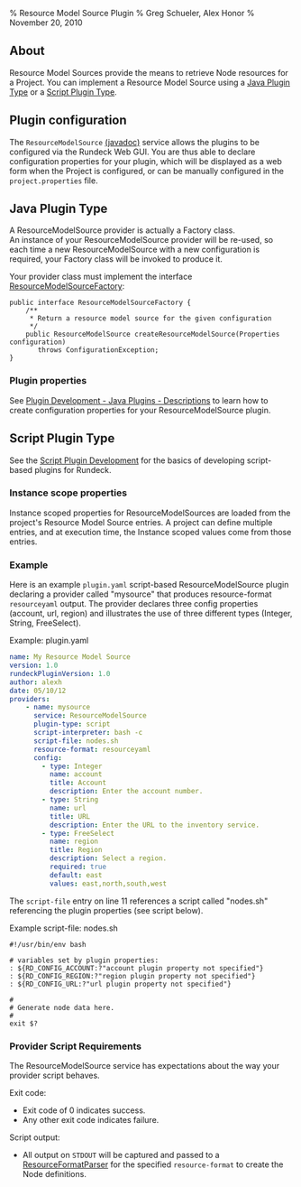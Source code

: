 % Resource Model Source Plugin
% Greg Schueler, Alex Honor
% November 20, 2010

## About 

Resource Model Sources provide the means to retrieve Node resources for a Project.
You can implement a Resource Model Source using a [Java Plugin Type](#java-plugin-type)
or a [Script Plugin Type](#script-plugin-type).

## Plugin configuration

The `ResourceModelSource`
[(javadoc)](../javadoc/com/dtolabs/rundeck/core/resources/ResourceModelSource.html) service allows the plugins to be configured via the Rundeck Web GUI. You are thus able to declare configuration properties for
your plugin, which will be displayed as a web form when the Project is configured, or can be manually configured in the `project.properties` file.


## Java Plugin Type

A ResourceModelSource provider is actually a Factory class.  
An instance of your ResourceModelSource provider will be
re-used, so each time a new ResourceModelSource with a new configuration is required, 
your Factory class will be invoked to produce it.

Your provider class must implement the interface
[ResourceModelSourceFactory](../javadoc/com/dtolabs/rundeck/core/resources/ResourceModelSourceFactory.html):

~~~~~~{.java}
public interface ResourceModelSourceFactory {
    /**
     * Return a resource model source for the given configuration
     */
    public ResourceModelSource createResourceModelSource(Properties configuration) 
       throws ConfigurationException;
}
~~~~~~~~~


### Plugin properties 

See [Plugin Development - Java Plugins - Descriptions](plugin-development.html#plugin-descriptions)
to learn how to create configuration properties for your ResourceModelSource plugin.

## Script Plugin Type

See the [Script Plugin Development](plugin-development.html#script-plugin-development) 
for the basics of developing script-based plugins for Rundeck.

### Instance scope properties

Instance scoped properties for ResourceModelSources are loaded from the project's Resource Model Source entries.  A project can define multiple entries, and at execution time, the Instance scoped values come from those entries.  

### Example

Here is an example `plugin.yaml` script-based ResourceModelSource plugin 
declaring a provider called "mysource" that produces resource-format `resourceyaml` output.
The provider declares three config properties (account, url, region)
and illustrates the use
of three different types (Integer, String, FreeSelect).

Example: plugin.yaml

~~~~~~ {.yaml .numberLines}
name: My Resource Model Source
version: 1.0
rundeckPluginVersion: 1.0
author: alexh
date: 05/10/12
providers:
    - name: mysource
      service: ResourceModelSource
      plugin-type: script
      script-interpreter: bash -c
      script-file: nodes.sh
      resource-format: resourceyaml
      config:
        - type: Integer
          name: account
          title: Account
          description: Enter the account number.
        - type: String
          name: url
          title: URL
          description: Enter the URL to the inventory service.
        - type: FreeSelect
          name: region
          title: Region
          description: Select a region.
          required: true
          default: east
          values: east,north,south,west
~~~~~~~~~~

The `script-file` entry on line 11 references a script called "nodes.sh" referencing
the plugin properties (see script below).

Example script-file: nodes.sh

~~~~~~~ {.bash}
#!/usr/bin/env bash

# variables set by plugin properties:
: ${RD_CONFIG_ACCOUNT:?"account plugin property not specified"}
: ${RD_CONFIG_REGION:?"region plugin property not specified"}
: ${RD_CONFIG_URL:?"url plugin property not specified"}

#
# Generate node data here.
#
exit $?
~~~~~~~~~~~

### Provider Script Requirements

The ResourceModelSource service has expectations about the way your provider script behaves.

Exit code:

* Exit code of 0 indicates success.
* Any other exit code indicates failure.


Script output:

* All output on `STDOUT` will be captured and passed to a 
[ResourceFormatParser](model-format-parser-and-generator-plugin.html#resourceformatparser) for the specified `resource-format` to create the Node definitions.


